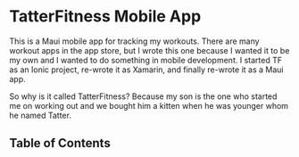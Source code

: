 # TatterFitness Mobile App
This is a Maui mobile app for tracking my workouts. There are many workout apps in the app store, but I wrote this one because I wanted it to be my own and I wanted to do something in mobile development.
I started TF as an Ionic project, re-wrote it as Xamarin, and finally re-wrote it as a Maui app.

So why is it called TatterFitness? Because my son is the one who started me on working out and we bought him a kitten when he was younger whom he named Tatter. 

## Table of Contents